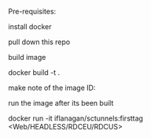  
Pre-requisites:

install docker 

pull down this repo

build image 

docker build -t .

make note of the image ID:

run the image after its been built

 

docker run -it iflanagan/sctunnels:firsttag <SAUCEUSERNAME> <SAUCEACCESSKEY> <Web/HEADLESS/RDCEU/RDCUS> <TunnelId>
